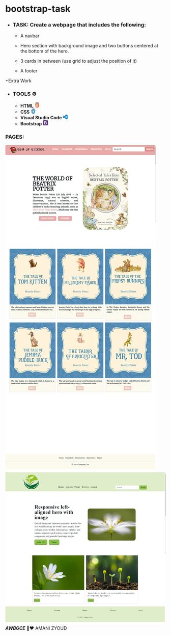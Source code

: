 # bootstrap-task

* ###   TASK: Create a webpage that includes the following:

  - A navbar

  - Hero section with background image and two buttons centered at the bottom of the hero.

  - 3 cards in between (use grid to adjust the position of it)

  - A footer
  
+Extra Work
* ### **TOOLS ⚙️**
   * **HTML  ![](images/html-5.png)**
   * **CSS   ![](images/css.png)**
   * **Visual Studio Code ![](images/vs.png)**
   * **Bootstrap ![](images/bootstrap.png)**


### **PAGES:**
  ![](images/page1.png)
  ![](images/page2.png)
***AWBGCE*** 🌼❤️ AMANI ZYOUD

